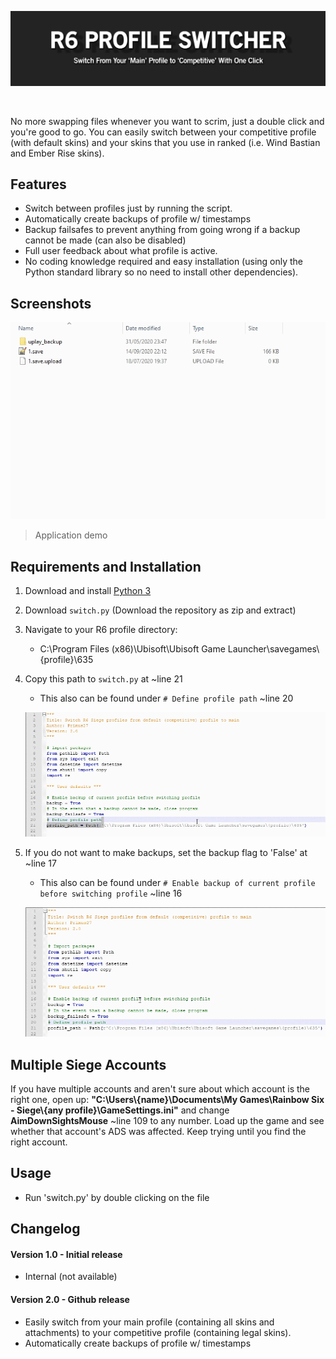 ![](readme_files/title.jpg)

&nbsp;

No more swapping files whenever you want to scrim, just a double click and you're good to go. You can easily switch between your competitive profile (with default skins) and your skins that you use in ranked (i.e. Wind Bastian and Ember Rise skins).

## Features
 - Switch between profiles just by running the script.
 - Automatically create backups of profile w/ timestamps
 - Backup failsafes to prevent anything from going wrong if a backup cannot be made (can also be disabled)
 - Full user feedback about what profile is active.
 - No coding knowledge required and easy installation (using only the Python standard library so no need to install other dependencies).

## Screenshots

![](readme_files/demo1.gif)
> Application demo

## Requirements and Installation
 1) Download and install [Python 3](https://www.python.org/)
 2) Download `switch.py` (Download the repository as zip and extract)
 3) Navigate to your R6 profile directory:
    - C:\Program Files (x86)\Ubisoft\Ubisoft Game Launcher\savegames\\{profile}\635
 4) Copy this path to `switch.py` at ~line 21
    - This also can be found under `# Define profile path` ~line 20
    
    ![](readme_files/demo2.gif)
    
 5) If you do not want to make backups, set the backup flag to 'False' at ~line 17 
    - This also can be found under `# Enable backup of current profile before switching profile` ~line 16
    
    ![](readme_files/demo3.gif)

## Multiple Siege Accounts

If you have multiple accounts and aren't sure about which account is the right one, open up: **"C:\Users\\{name}\Documents\My Games\Rainbow Six - Siege\\{any profile}\GameSettings.ini"** and change **AimDownSightsMouse** ~line 109 to any number. Load up the game and see whether that account's ADS was affected. Keep trying until you find the right account.

## Usage
 - Run 'switch.py' by double clicking on the file

## Changelog
#### Version 1.0 - Initial release
 - Internal (not available)
#### Version 2.0 - Github release
 - Easily switch from your main profile (containing all skins and attachments) to your competitive profile (containing legal skins).
 - Automatically create backups of profile w/ timestamps


